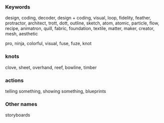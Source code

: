 ### Keywords

design, coding, decoder, design + coding, visual, loop, fidelity, feather, protractor, architect, trott, dott, outline, sketch, atom, atomic, particle, flow, recipe, animatron, quill, fabric, foundation, textile, matter, maker, creator, mesh, aesthetic

pro, ninja, colorful, visual, fuse, fuze, knot

### knots

clove, sheet, overhand, reef, bowline, timber

### actions

telling something, showing something, blueprints

### Other names

storyboards
